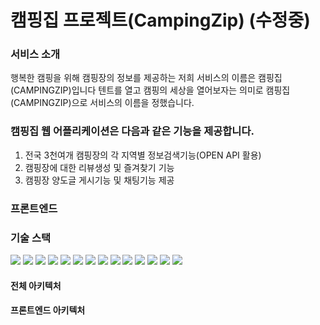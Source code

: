 # 캠핑집 프로젝트(CampingZip) (수정중)

### 서비스 소개
 행복한 캠핑을 위해 캠핑장의 정보를 제공하는 저희 서비스의 이름은 캠핑집(CAMPINGZIP)입니다 텐트를 열고 캠핑의 세상을 열어보자는 의미로 캠핑집(CAMPINGZIP)으로 서비스의 이름을 정했습니다.

### 캠핑집 웹 어플리케이션은 다음과 같은 기능을 제공합니다.
1. 전국 3천여개 캠핑장의 각 지역별 정보검색기능(OPEN API 활용)
2. 캠핑장에 대한 리뷰생성 및 즐겨찾기 기능
3. 캠핑장 양도글 게시기능 및 채팅기능 제공

### 프론트엔드

### 기술 스택
<!-- <img src="https://img.shields.io/badge/표시할이름-색상?style=for-the-badge&logo=기술스택아이콘&logoColor=white"> -->
<div>
<img src="https://img.shields.io/badge/javascript-F7DF1E?style=for-the-badge&logo=javascript&logoColor=black">
<img src="https://img.shields.io/badge/react-61DAFB?style=for-the-badge&logo=react&logoColor=black">
<img src="https://img.shields.io/badge/redux-764ABC?style=for-the-badge&logo=redux&logoColor=white">
<img src="https://img.shields.io/badge/react router-CA4245?style=for-the-badge&logo=React Router&logoColor=white">
<img src="https://img.shields.io/badge/styled components-DB7093?style=for-the-badge&logo=styled-components&logoColor=white">
<img src="https://img.shields.io/badge/Axios-5A29E4?style=for-the-badge&logo=Axios&logoColor=white">
<img src="https://img.shields.io/badge/SockJS-69c832?style=for-the-badge&logo=&logoColor=white">
<img src="https://img.shields.io/badge/STOMP-372805?style=for-the-badge&logo=&logoColor=white">
<img src="https://img.shields.io/badge/kakao maps-FFCD00?style=for-the-badge&logo=Kakao&logoColor=black">
<img src="https://img.shields.io/badge/AWS Amplify-FF9900?style=for-the-badge&logo=AWS Amplify&logoColor=white">
<img src="https://img.shields.io/badge/git-F05032?style=for-the-badge&logo=git&logoColor=white">
<img src="https://img.shields.io/badge/github-181717?style=for-the-badge&logo=github&logoColor=white">
<img src="https://img.shields.io/badge/yarn-2C8EBB?style=for-the-badge&logo=yarn&logoColor=white">
<img src="https://img.shields.io/badge/Visual Studio Code-007ACC?style=for-the-badge&logo=Visual Studio Code&logoColor=white">


</div>

#### 전체 아키텍처

#### 프론트엔드 아키텍처

